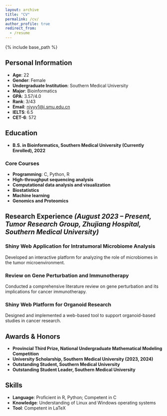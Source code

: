 ```yaml
---
layout: archive
title: "CV"
permalink: /cv/
author_profile: true
redirect_from:
  - /resume
---
```


{% include base_path %}

## **Personal Information**  
- **Age**: 22  
- **Gender**: Female  
- **Undergraduate Institution**: Southern Medical University  
- **Major**: Bioinformatics  
- **GPA**: 3.57/4.0  
- **Rank**: 3/43  
- **Email**: niyyy1@i.smu.edu.cn  
- **IELTS**: 6.5  
- **CET-6**: 572  


## **Education**  
- **B.S. in Bioinformatics, Southern Medical University (Currently Enrolled), 2022**  


### **Core Courses**  
- **Programming**: C, Python, R  
- **High-throughput sequencing analysis**  
- **Computational data analysis and visualization**  
- **Biostatistics**  
- **Machine learning**  
- **Genomics and Proteomics**  


## **Research Experience** *(August 2023 – Present, Tumor Research Group, Zhujiang Hospital, Southern Medical University)*  

### **Shiny Web Application for Intratumoral Microbiome Analysis**  
Developed an interactive platform for analyzing the role of microbiomes in the tumor microenvironment.  

### **Review on Gene Perturbation and Immunotherapy**  
Conducted a comprehensive literature review on gene perturbation and its implications for cancer immunotherapy.  

### **Shiny Web Platform for Organoid Research**  
Designed and implemented a web-based tool to support organoid-based studies in cancer research.  


## **Awards & Honors**  
- **Provincial Third Prize, National Undergraduate Mathematical Modeling Competition**  
- **University Scholarship, Southern Medical University (2023, 2024)**  
- **Outstanding Student, Southern Medical University**  
- **Outstanding Student Leader, Southern Medical University**  


## **Skills**  
- **Language**: Proficient in R, Python; Competent in C  
- **Knowledge**: Understanding of Linux and Windows operating systems  
- **Tool**: Competent in LaTeX  
